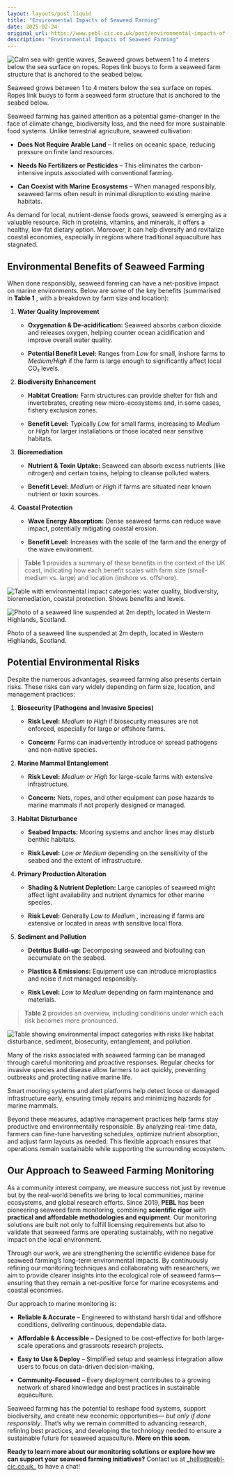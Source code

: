 ```yaml
---
layout: layouts/post.liquid
title: "Environmental Impacts of Seaweed Farming"
date: 2025-02-24
original_url: https://www.pebl-cic.co.uk/post/environmental-impacts-of-seaweed-farming
description: "Environmental Impacts of Seaweed Farming"
---
```


![Calm sea with gentle waves, Seaweed grows between 1 to 4 meters below the sea surface on ropes. Ropes link buoys to form a seaweed farm structure that is anchored to the seabed below.](https://static.wixstatic.com/media/f41896_a961f0d1ee88436eb00fa8e0b33212d3~mv2.jpg/v1/fill/w_147,h_100,al_c,q_80,usm_0.66_1.00_0.01,blur_2,enc_avif,quality_auto/f41896_a961f0d1ee88436eb00fa8e0b33212d3~mv2.jpg)

Seaweed grows between 1 to 4 meters below the sea surface on ropes. Ropes link buoys to form a seaweed farm structure that is anchored to the seabed below.

Seaweed farming has gained attention as a potential game-changer in the face of climate change, biodiversity loss, and the need for more sustainable food systems. Unlike terrestrial agriculture, seaweed cultivation:

  * **Does Not Require Arable Land** – It relies on oceanic space, reducing pressure on finite land resources.

  * **Needs No Fertilizers or Pesticides** – This eliminates the carbon-intensive inputs associated with conventional farming.

  * **Can Coexist with Marine Ecosystems** – When managed responsibly, seaweed farms often result in minimal disruption to existing marine habitats.

As demand for local, nutrient-dense foods grows, seaweed is emerging as a valuable resource. Rich in proteins, vitamins, and minerals, it offers a healthy, low-fat dietary option. Moreover, it can help diversify and revitalize coastal economies, especially in regions where traditional aquaculture has stagnated.   

## Environmental Benefits of Seaweed Farming

When done responsibly, seaweed farming can have a net-positive impact on marine environments. Below are some of the key benefits (summarised in **Table 1** , with a breakdown by farm size and location):

  1. **Water Quality Improvement**

     * **Oxygenation & De-acidification:** Seaweed absorbs carbon dioxide and releases oxygen, helping counter ocean acidification and improve overall water quality.

     * **Potential Benefit Level:** Ranges from _Low_ for small, inshore farms to _Medium/High_ if the farm is large enough to significantly affect local CO₂ levels.

  2. **Biodiversity Enhancement**

     * **Habitat Creation:** Farm structures can provide shelter for fish and invertebrates, creating new micro-ecosystems and, in some cases, fishery exclusion zones.

     * **Benefit Level:** Typically _Low_ for small farms, increasing to _Medium_ or _High_ for larger installations or those located near sensitive habitats.

  3. **Bioremediation**

     * **Nutrient & Toxin Uptake:** Seaweed can absorb excess nutrients (like nitrogen) and certain toxins, helping to cleanse polluted waters.

     * **Benefit Level:**  _Medium_ or _High_ if farms are situated near known nutrient or toxin sources.

  4. **Coastal Protection**

     * **Wave Energy Absorption:** Dense seaweed farms can reduce wave impact, potentially mitigating coastal erosion.

     * **Benefit Level:** Increases with the scale of the farm and the energy of the wave environment.   

> **Table 1** provides a summary of these benefits in the context of the UK coast, indicating how each benefit scales with farm size (small-medium vs. large) and location (inshore vs. offshore).

![Table with environmental impact categories: water quality, biodiversity, bioremediation, coastal protection. Shows benefits and levels.](https://static.wixstatic.com/media/f41896_91cb8dfe5d0a427080e8cdbe02778f4e~mv2.png/v1/fill/w_49,h_35,al_c,q_85,usm_0.66_1.00_0.01,blur_2,enc_avif,quality_auto/f41896_91cb8dfe5d0a427080e8cdbe02778f4e~mv2.png)

![Photo of a seaweed line suspended at 2m depth, located in Western Highlands, Scotland. ](https://static.wixstatic.com/media/f41896_95b07d111d9f4f69b4d7c4be0f8eb8b6~mv2.jpg/v1/fill/w_147,h_81,al_c,q_80,usm_0.66_1.00_0.01,blur_2,enc_avif,quality_auto/f41896_95b07d111d9f4f69b4d7c4be0f8eb8b6~mv2.jpg)

Photo of a seaweed line suspended at 2m depth, located in Western Highlands, Scotland. 

## Potential Environmental Risks

Despite the numerous advantages, seaweed farming also presents certain risks. These risks can vary widely depending on farm size, location, and management practices:

  1. **Biosecurity (Pathogens and Invasive Species)**

     * **Risk Level:**  _Medium to High_ if biosecurity measures are not enforced, especially for large or offshore farms.

     * **Concern:** Farms can inadvertently introduce or spread pathogens and non-native species.

  2. **Marine Mammal Entanglement**

     * **Risk Level:**  _Medium or High_ for large-scale farms with extensive infrastructure.

     * **Concern:** Nets, ropes, and other equipment can pose hazards to marine mammals if not properly designed or managed.

  3. **Habitat Disturbance**

     * **Seabed Impacts:** Mooring systems and anchor lines may disturb benthic habitats.

     * **Risk Level:**  _Low or Medium_ depending on the sensitivity of the seabed and the extent of infrastructure.

  4. **Primary Production Alteration**

     * **Shading & Nutrient Depletion:** Large canopies of seaweed might affect light availability and nutrient dynamics for other marine species.

     * **Risk Level:** Generally _Low to Medium_ , increasing if farms are extensive or located in areas with sensitive local flora.

  5. **Sediment and Pollution**

     * **Detritus Build-up:** Decomposing seaweed and biofouling can accumulate on the seabed.

     * **Plastics & Emissions:** Equipment use can introduce microplastics and noise if not managed responsibly.

     * **Risk Level:**  _Low to Medium_ depending on farm maintenance and materials.

> **Table 2** provides an overview, including conditions under which each risk becomes more pronounced.

![Table showing environmental impact categories with risks like habitat disturbance, sediment, biosecurity, entanglement, and pollution.](https://static.wixstatic.com/media/f41896_99ee26e63e9b4b03aad6cbd87f0335bd~mv2.png/v1/fill/w_87,h_122,al_c,q_85,usm_0.66_1.00_0.01,blur_2,enc_avif,quality_auto/f41896_99ee26e63e9b4b03aad6cbd87f0335bd~mv2.png)

Many of the risks associated with seaweed farming can be managed through careful monitoring and proactive responses. Regular checks for invasive species and disease allow farmers to act quickly, preventing outbreaks and protecting native marine life.

Smart mooring systems and alert platforms help detect loose or damaged infrastructure early, ensuring timely repairs and minimizing hazards for marine mammals.

Beyond these measures, adaptive management practices help farms stay productive and environmentally responsible. By analyzing real-time data, farmers can fine-tune harvesting schedules, optimize nutrient absorption, and adjust farm layouts as needed. This flexible approach ensures that operations remain sustainable while supporting the surrounding ecosystem.   

## **Our Approach to Seaweed Farming Monitoring**

As a community interest company, we measure success not just by revenue but by the real-world benefits we bring to local communities, marine ecosystems, and global research efforts. Since 2019, **PEBL** has been pioneering seaweed farm monitoring, combining **scientific rigor** with **practical and affordable methodologies and equipment**. Our monitoring solutions are built not only to fulfill licensing requirements but also to validate that seaweed farms are operating sustainably, with no negative impact on the local environment.   

Through our work, we are strengthening the scientific evidence base for seaweed farming’s long-term environmental impacts. By continuously refining our monitoring techniques and collaborating with researchers, we aim to provide clearer insights into the ecological role of seaweed farms—ensuring that they remain a net-positive force for marine ecosystems and coastal economies.   

Our approach to marine monitoring is:

  * **Reliable & Accurate** – Engineered to withstand harsh tidal and offshore conditions, delivering continuous, dependable data.

  * **Affordable & Accessible** – Designed to be cost-effective for both large-scale operations and grassroots research projects.

  * **Easy to Use & Deploy** – Simplified setup and seamless integration allow users to focus on data-driven decision-making.

  * **Community-Focused** – Every deployment contributes to a growing network of shared knowledge and best practices in sustainable aquaculture.   

Seaweed farming has the potential to reshape food systems, support biodiversity, and create new economic opportunities— _but only if done responsibly_. That’s why we remain committed to advancing research, refining best practices, and developing the technology needed to ensure a sustainable future for seaweed aquaculture. **More on this soon.**   

**Ready to learn more about our monitoring solutions or explore how we can support your seaweed farming initiatives?** Contact us at [_hello@pebl-cic.co.uk_](mailto:hello@pebl-cic.co.uk) to have a chat!